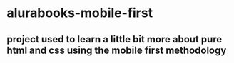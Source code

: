 # alurabooks-mobile-first
## project used to learn a little bit more about pure html and css using the mobile first methodology
